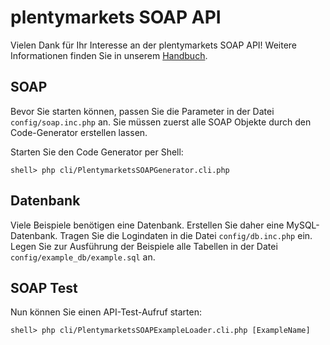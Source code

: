 # plentymarkets SOAP API
Vielen Dank für Ihr Interesse an der plentymarkets SOAP API!
Weitere Informationen finden Sie in unserem [Handbuch](http://man.plentymarkets.eu/soap-api/).

## SOAP
Bevor Sie starten können, passen Sie die Parameter in der Datei `config/soap.inc.php` an.
Sie müssen zuerst alle SOAP Objekte durch den Code-Generator erstellen lassen.

Starten Sie den Code Generator per Shell:

    shell> php cli/PlentymarketsSOAPGenerator.cli.php

## Datenbank
Viele Beispiele benötigen eine Datenbank. Erstellen Sie daher eine MySQL-Datenbank.
Tragen Sie die Logindaten in die Datei `config/db.inc.php` ein.
Legen Sie zur Ausführung der Beispiele alle Tabellen in der Datei `config/example_db/example.sql` an.

## SOAP Test
Nun können Sie einen API-Test-Aufruf starten:

    shell> php cli/PlentymarketsSOAPExampleLoader.cli.php [ExampleName]
